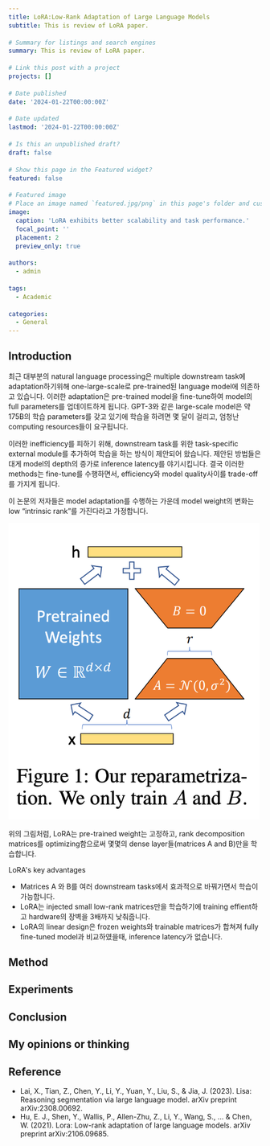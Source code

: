 ```yaml
---
title: LoRA:Low-Rank Adaptation of Large Language Models
subtitle: This is review of LoRA paper. 

# Summary for listings and search engines
summary: This is review of LoRA paper.

# Link this post with a project
projects: []

# Date published
date: '2024-01-22T00:00:00Z'

# Date updated
lastmod: '2024-01-22T00:00:00Z'

# Is this an unpublished draft?
draft: false

# Show this page in the Featured widget?
featured: false

# Featured image
# Place an image named `featured.jpg/png` in this page's folder and customize its options here.
image:
  caption: 'LoRA exhibits better scalability and task performance.'
  focal_point: ''
  placement: 2
  preview_only: true

authors:
  - admin

tags:
  - Academic

categories:
  - General
---
```


## Introduction
최근 대부분의 natural language processing은 multiple downstream task에 adaptation하기위해 one-large-scale로 pre-trained된 language model에 의존하고 있습니다. 이러한 adaptation은 pre-trained model을 fine-tune하여 model의 full parameters를 업데이트하게 됩니다. GPT-3와 같은 large-scale model은 약 175B의 학습 parameters를 갖고 있기에 학습을 하려면 몇 달이 걸리고, 엄청난 computing resources들이 요구됩니다. 

이러한 inefficiency를 피하기 위해, downstream task를 위한 task-specific external module를 추가하여 학습을 하는 방식이 제안되어 왔습니다. 제안된 방법들은 대게 model의 depth의 증가로  inference latency를 야기시킵니다. 결국 이러한 methods는 fine-tune를 수행하면서, efficiency와 model quality사이를 trade-off를 가지게 됩니다.

이 논문의 저자들은 model adaptation를 수행하는 가운데 model weight의 변화는 low “intrinsic rank”를 가진다라고 가정합니다.

<img src="Idea.png" alt="Idea" width="500"/>

위의 그림처럼, LoRA는 pre-trained weight는 고정하고, rank decomposition matrices를 optimizing함으로써 몇몇의 dense layer들(matrices A and B)만을 학습합니다. 

LoRA's key advantages
- Matrices A 와 B를 여러 downstream tasks에서 효과적으로 바꿔가면서 학습이 가능합니다.
- LoRA는 injected small low-rank matrices만을 학습하기에 training effient하고 hardware의 장벽을 3배까지 낮춰줍니다.
- LoRA의 linear design은 frozen weights와 trainable matrices가 합쳐져 fully fine-tuned model과 비교하였을때, inference latency가 없습니다.


## Method


## Experiments



## Conclusion

## My opinions or thinking


## Reference
- Lai, X., Tian, Z., Chen, Y., Li, Y., Yuan, Y., Liu, S., & Jia, J. (2023). Lisa: Reasoning segmentation via large language model. arXiv preprint arXiv:2308.00692.
- Hu, E. J., Shen, Y., Wallis, P., Allen-Zhu, Z., Li, Y., Wang, S., ... & Chen, W. (2021). Lora: Low-rank adaptation of large language models. arXiv preprint arXiv:2106.09685.